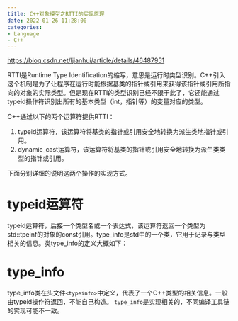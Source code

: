 ```yaml
---
title: C++对象模型之RTTI的实现原理
date: 2022-01-26 11:28:00
categories:
- Language
- C++
---
```

https://blog.csdn.net/ljianhui/article/details/46487951

RTTI是Runtime Type Identification的缩写，意思是运行时类型识别。C++引入这个机制是为了让程序在运行时能根据基类的指针或引用来获得该指针或引用所指向的对象的实际类型。但是现在RTTI的类型识别已经不限于此了，它还能通过typeid操作符识别出所有的基本类型（int，指针等）的变量对应的类型。

C++通过以下的两个运算符提供RTTI：
1. typeid运算符，该运算符将基类的指针或引用安全地转换为派生类地指针或引用。
2. dynamic_cast运算符，该运算符将基类的指针或引用安全地转换为派生类类型的指针或引用。

下面分别详细的说明这两个操作的实现方式。

# typeid运算符
typeid运算符，后接一个类型名或一个表达式，该运算符返回一个类型为std::tpeinf的对象的const引用。type_info是std中的一个类，它用于记录与类型相关的信息。类type_info的定义大概如下：

# type_info
type_info类在头文件`<typeinfo>`中定义，代表了一个C++类型的相关信息。一般由typeid操作符返回，不能自己构造。
`type_info`是实现相关的，不同编译工具链的实现可能不一致。
